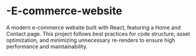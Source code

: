 # -E-commerce-website
A modern e-commerce website built with React, featuring a Home and Contact page. This project follows best practices for code structure, asset optimization, and minimizing unnecessary re-renders to ensure high performance and maintainability.
